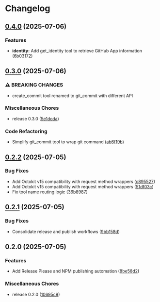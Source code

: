 # Changelog

## [0.4.0](https://github.com/hiragram/github-as-app/compare/v0.3.0...v0.4.0) (2025-07-06)


### Features

* **identity:** Add get_identity tool to retrieve GitHub App information ([6b03172](https://github.com/hiragram/github-as-app/commit/6b03172f22c9fc226d508e9ecb3bad3c3f7ddd6a))

## [0.3.0](https://github.com/hiragram/github-as-app/compare/v0.2.2...v0.3.0) (2025-07-06)


### ⚠ BREAKING CHANGES

* create_commit tool renamed to git_commit with different API

### Miscellaneous Chores

* release 0.3.0 ([5e1dcda](https://github.com/hiragram/github-as-app/commit/5e1dcdaaca0435813fefb8215d082d75a3169cbb))


### Code Refactoring

* Simplify git_commit tool to wrap git command ([ab6f19b](https://github.com/hiragram/github-as-app/commit/ab6f19bfc98acfd5f57db34c9f704f6f2053b12f))

## [0.2.2](https://github.com/hiragram/github-as-app/compare/v0.2.1...v0.2.2) (2025-07-05)


### Bug Fixes

* Add Octokit v15 compatibility with request method wrappers ([c895527](https://github.com/hiragram/github-as-app/commit/c895527bc252aaac5c5f9e5833858e52ea1cc6e8))
* Add Octokit v15 compatibility with request method wrappers ([51df03c](https://github.com/hiragram/github-as-app/commit/51df03c2396b3216128bea5df8965351b14f1fbe))
* Fix tool name routing logic ([36b8987](https://github.com/hiragram/github-as-app/commit/36b89870738bf5f1224602db0f6c5d3c81d22a44))

## [0.2.1](https://github.com/hiragram/github-as-app/compare/v0.2.0...v0.2.1) (2025-07-05)


### Bug Fixes

* Consolidate release and publish workflows ([9bb158d](https://github.com/hiragram/github-as-app/commit/9bb158d3930f96018cb119f298ca40ba52c06b2b))

## 0.2.0 (2025-07-05)


### Features

* Add Release Please and NPM publishing automation ([8be58d2](https://github.com/hiragram/github-as-app/commit/8be58d223eebbe5059d2053184a8d743386cb4c1))


### Miscellaneous Chores

* release 0.2.0 ([10695c9](https://github.com/hiragram/github-as-app/commit/10695c96e383640be0cf24d07fca2d80aa21044c))
